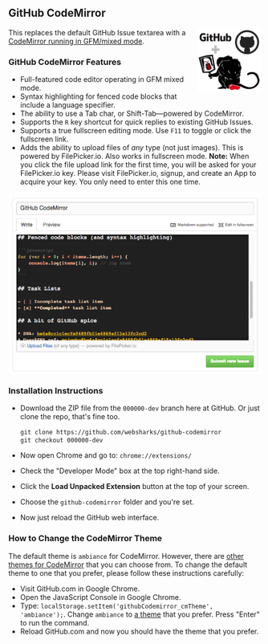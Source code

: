 ## GitHub CodeMirror

<img src="images/icon-128.png" width="128" align="right" />

This replaces the default GitHub Issue textarea with a [CodeMirror running in GFM/mixed mode](http://codemirror.net/mode/gfm/).

### GitHub CodeMirror Features

- Full-featured code editor operating in GFM mixed mode.
- Syntax highlighting for fenced code blocks that include a language specifier.
- The ability to use a Tab char, or Shift-Tab—powered by CodeMirror.
- Supports the `R` key shortcut for quick replies to existing GitHub Issues.
- Supports a true fullscreen editing mode. Use `F11` to toggle or click the fullscreen link.
- Adds the ability to upload files of _any_ type (not just images). This is powered by FilePicker.io. Also works in fullscreen mode.
   **Note:** When you click the file upload link for the first time, you will be asked for your FilePicker.io key. Please visit FilePicker.io, signup, and create an App to acquire your key. You only need to enter this one time.

<img src="images/ss.png" align="center" />

### Installation Instructions

- Download the ZIP file from the `000000-dev` branch here at GitHub.
  Or just clone the repo, that's fine too.

	```
	git clone https://github.com/websharks/github-codemirror
	git checkout 000000-dev
	```

- Now open Chrome and go to: `chrome://extensions/`
- Check the "Developer Mode" box at the top right-hand side.
- Click the **Load Unpacked Extension** button at the top of your screen.
- Choose the `github-codemirror` folder and you're set.
- Now just reload the GitHub web interface.

### How to Change the CodeMirror Theme

The default theme is `ambiance` for CodeMirror. However, there are [other themes for CodeMirror](http://codemirror.net/demo/theme.html) that you can choose from. To change the default theme to one that you prefer, please follow these instructions carefully:

- Visit GitHub.com in Google Chrome.
- Open the JavaScript Console in Google Chrome.
- Type: `localStorage.setItem('githubCodemirror_cmTheme', 'ambiance');`. Change `ambiance` to [a theme](http://codemirror.net/demo/theme.html) that you prefer. Press "Enter" to run the command.
- Reload GitHub.com and now you should have the theme that you prefer.
